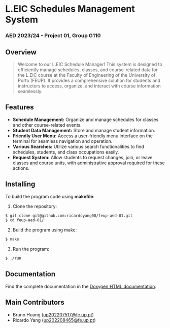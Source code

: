 # L.EIC Schedules Management System
### AED 2023/24 - Project 01, Group G110

## Overview
> Welcome to our L.EIC Schedule Manager! This system is designed to efficiently manage schedules, 
classes, and course-related data for the L.EIC course at the Faculty of Engineering of the University 
of Porto (FEUP). It provides a comprehensive solution for students and instructors to access, organize, 
and interact with course information seamlessly.

## Features
- **Schedule Management:** Organize and manage schedules for classes and other course-related events.
- **Student Data Management:** Store and manage student information.
- **Friendly User Menu:** Access a user-friendly menu interface on the terminal for seamless navigation and operation.
- **Various Searches:** Utilize various search functionalities to find schedules, students, and class occupations easily.
- **Request System:** Allow students to request changes, join, or leave classes and course units, with administrative approval required for these actions.

## Installing
To build the program code using **makefile**:

1. Clone the repository:
```bash
$ git clone git@github.com:ricardoyang00/feup-aed-01.git
$ cd feup-aed-01/
```

2. Build the program using make:
```bash
$ make
```

3. Run the program:
```bash
$ ./run
```

## Documentation
Find the complete documentation in the [Doxygen HTML documentation](docs/documentation/html/index.html).

## Main Contributors
- Bruno Huang (up202207517@fe.up.pt)
- Ricardo Yang (up202208465@fe.up.pt)

